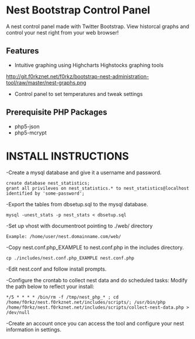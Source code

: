 Nest Bootstrap Control Panel
=============
A nest control panel made with Twitter Bootstrap. View historcal graphs and control your nest right from your web browser!

Features
-------------
*	Intuitive graphing using Highcharts Highstocks graphing tools

http://git.f0rkznet.net/f0rkz/bootstrap-nest-administration-tool/raw/master/nest-graphs.png

*	Control panel to set temperatures and tweak settings

Prerequisite PHP Packages
-------------
*	php5-json
*	php5-mcrypt

INSTALL INSTRUCTIONS
=============

-Create a mysql database and give it a username and password.

	create database nest_statistics;
	grant all privileves on nest_statistics.* to nest_statistics@localhost identified by 'some-password';

-Export the tables from dbsetup.sql to the mysql database.

	mysql -unest_stats -p nest_stats < dbsetup.sql

-Set up vhost with documentroot pointing to ./web/ directory

	Example: /home/user/nest.domainname.com/web/

-Copy nest.conf.php_EXAMPLE to nest.conf.php in the includes directory.

	cp ./includes/nest.conf.php_EXAMPLE nest.conf.php

-Edit nest.conf and follow install prompts.

-Configure the crontab to collect nest data and do scheduled tasks:
Modify the path below to reflect your install:

	*/5 * * * * /bin/rm -f /tmp/nest_php_* ; cd /home/f0rkz/nest.f0rkznet.net/includes/scripts/; /usr/bin/php /home/f0rkz/nest.f0rkznet.net/includes/scripts/collect-nest-data.php > /dev/null


-Create an account once you can access the tool and configure your nest information in settings.
